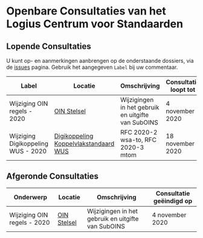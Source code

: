 # Openbare Consultaties van het Logius Centrum voor Standaarden

## Lopende Consultaties

U kunt op- en aanmerkingen aanbrengen op de onderstaande dossiers, via de [issues](https://github.com/Logius-standaarden/Openbare-Consultaties/issues) pagina. Gebruik het aangegeven `Label` bij uw commentaar.

|Label|Locatie|Omschrijving|Consultatie loopt tot|
|---|---|---|---|
|Wijziging OIN regels - 2020|[OIN Stelsel](https://github.com/Logius-standaarden/Openbare-Consultaties/tree/master/OIN%20Stelsel)|Wijzigingen in het gebruik en uitgifte van SubOINS| 4 november 2020|
|Wijziging Digikoppeling WUS - 2020|[Digikoppeling Koppelvlakstandaard WUS](https://github.com/Logius-standaarden/Openbare-Consultaties/tree/master/20201007_Digikoppeling_WUS)|RFC 2020-2 wsa-to, RFC 2020-3 mtom| 18 november 2020|




## Afgeronde Consultaties

|Onderwerp|Locatie|Omschrijving|Consultatie geëindigd op|
|---|---|---|---|
|Wijziging OIN regels - 2020|[OIN Stelsel](https://github.com/Logius-standaarden/Openbare-Consultaties/tree/master/OIN%20Stelsel)|Wijzigingen in het gebruik en uitgifte van SubOINS| 4 november 2020|
